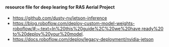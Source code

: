 #### resource file for deep learing for RAS Aerial Project
- https://github.com/dusty-nv/jetson-inference
- https://blog.roboflow.com/deploy-custom-model-weights-roboflow/#:~:text=In%20this%20guide%2C%20we%20have,ready%20to%20deploy%20your%20model.
- https://docs.roboflow.com/deploy/legacy-deployment/nvidia-jetson

